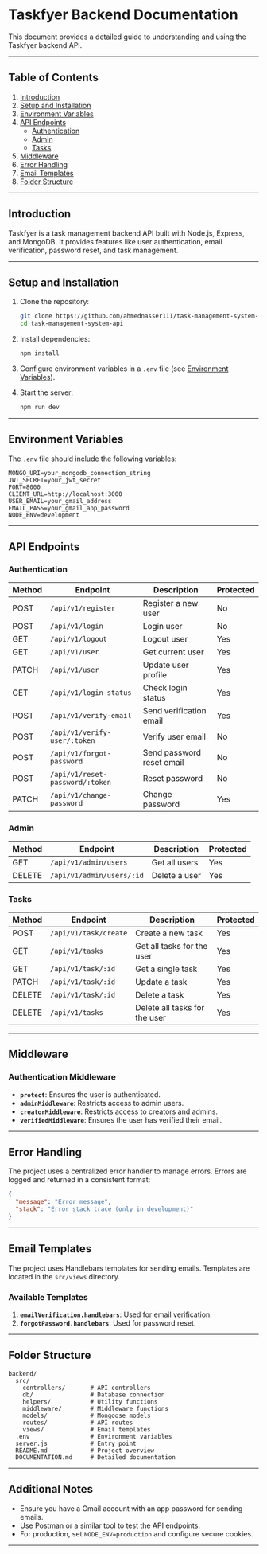 # Taskfyer Backend Documentation

This document provides a detailed guide to understanding and using the Taskfyer backend API.

---

## Table of Contents

1. [Introduction](#introduction)
2. [Setup and Installation](#setup-and-installation)
3. [Environment Variables](#environment-variables)
4. [API Endpoints](#api-endpoints)
   - [Authentication](#authentication)
   - [Admin](#admin)
   - [Tasks](#tasks)
5. [Middleware](#middleware)
6. [Error Handling](#error-handling)
7. [Email Templates](#email-templates)
8. [Folder Structure](#folder-structure)

---

## Introduction

Taskfyer is a task management backend API built with Node.js, Express, and MongoDB. It provides features like user authentication, email verification, password reset, and task management.

---

## Setup and Installation

1. Clone the repository:

   ```bash
   git clone https://github.com/ahmednasser111/task-management-system-api.git
   cd task-management-system-api
   ```

2. Install dependencies:

   ```bash
   npm install
   ```

3. Configure environment variables in a `.env` file (see [Environment Variables](#environment-variables)).

4. Start the server:

   ```bash
   npm run dev
   ```

---

## Environment Variables

The `.env` file should include the following variables:

```properties
MONGO_URI=your_mongodb_connection_string
JWT_SECRET=your_jwt_secret
PORT=8000
CLIENT_URL=http://localhost:3000
USER_EMAIL=your_gmail_address
EMAIL_PASS=your_gmail_app_password
NODE_ENV=development
```

---

## API Endpoints

### Authentication

| Method | Endpoint                          | Description                          | Protected |
|--------|-----------------------------------|--------------------------------------|-----------|
| POST   | `/api/v1/register`                | Register a new user                  | No        |
| POST   | `/api/v1/login`                   | Login user                           | No        |
| GET    | `/api/v1/logout`                  | Logout user                          | Yes       |
| GET    | `/api/v1/user`                    | Get current user                     | Yes       |
| PATCH  | `/api/v1/user`                    | Update user profile                  | Yes       |
| GET    | `/api/v1/login-status`            | Check login status                   | Yes       |
| POST   | `/api/v1/verify-email`            | Send verification email              | Yes       |
| POST   | `/api/v1/verify-user/:token`      | Verify user email                    | No        |
| POST   | `/api/v1/forgot-password`         | Send password reset email            | No        |
| POST   | `/api/v1/reset-password/:token`   | Reset password                       | No        |
| PATCH  | `/api/v1/change-password`         | Change password                      | Yes       |

### Admin

| Method | Endpoint                          | Description                          | Protected |
|--------|-----------------------------------|--------------------------------------|-----------|
| GET    | `/api/v1/admin/users`             | Get all users                        | Yes       |
| DELETE | `/api/v1/admin/users/:id`         | Delete a user                        | Yes       |

### Tasks

| Method | Endpoint                          | Description                          | Protected |
|--------|-----------------------------------|--------------------------------------|-----------|
| POST   | `/api/v1/task/create`             | Create a new task                    | Yes       |
| GET    | `/api/v1/tasks`                   | Get all tasks for the user           | Yes       |
| GET    | `/api/v1/task/:id`                | Get a single task                    | Yes       |
| PATCH  | `/api/v1/task/:id`                | Update a task                        | Yes       |
| DELETE | `/api/v1/task/:id`                | Delete a task                        | Yes       |
| DELETE | `/api/v1/tasks`                   | Delete all tasks for the user        | Yes       |

---

## Middleware

### Authentication Middleware

- **`protect`**: Ensures the user is authenticated.
- **`adminMiddleware`**: Restricts access to admin users.
- **`creatorMiddleware`**: Restricts access to creators and admins.
- **`verifiedMiddleware`**: Ensures the user has verified their email.

---

## Error Handling

The project uses a centralized error handler to manage errors. Errors are logged and returned in a consistent format:

```json
{
  "message": "Error message",
  "stack": "Error stack trace (only in development)"
}
```

---

## Email Templates

The project uses Handlebars templates for sending emails. Templates are located in the `src/views` directory.

### Available Templates

1. **`emailVerification.handlebars`**: Used for email verification.
2. **`forgotPassword.handlebars`**: Used for password reset.

---

## Folder Structure

```
backend/
  src/
    controllers/       # API controllers
    db/                # Database connection
    helpers/           # Utility functions
    middleware/        # Middleware functions
    models/            # Mongoose models
    routes/            # API routes
    views/             # Email templates
  .env                 # Environment variables
  server.js            # Entry point
  README.md            # Project overview
  DOCUMENTATION.md     # Detailed documentation
```

---

## Additional Notes

- Ensure you have a Gmail account with an app password for sending emails.
- Use Postman or a similar tool to test the API endpoints.
- For production, set `NODE_ENV=production` and configure secure cookies.

---
